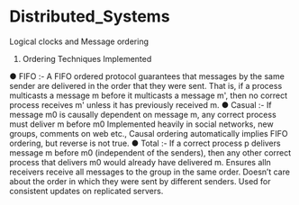 # Distributed_Systems
 Logical clocks and Message ordering
1. Ordering Techniques Implemented

  ● FIFO :- A FIFO ordered protocol guarantees that messages by the
    same sender are delivered in the order that they were sent. That is, if
    a process multicasts a message m before it multicasts a message m',
    then no correct process receives m' unless it has previously received m.
  ● Casual :- If message m0 is causally dependent on message m, any
    correct process must deliver m before m0 Implemented heavily in
    social networks, new groups, comments on web etc., Causal ordering
    automatically implies FIFO ordering, but reverse is not true.
  ● Total :- If a correct process p delivers message m before m0
    (independent of the senders), then any other correct process that
    delivers m0 would already have delivered m. Ensures alln receivers
    receive all messages to the group in the same order. Doesn’t care
    about the order in which they were sent by different senders. Used
    for consistent updates on replicated servers.
